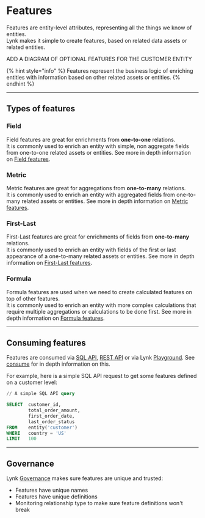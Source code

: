 # Features

Features are entity-level attributes, representing all the things we know of entities.\
Lynk makes it simple to create features, based on related data assets or related entities.

ADD A DIAGRAM OF OPTIONAL FEATURES FOR THE CUSTOMER ENTITY

{% hint style="info" %}
Features represent the business logic of enriching entities with information based on other related assets or entities.
{% endhint %}

***

## Types of features

### Field&#x20;

Field features are great for enrichments from **one-to-one** relations.\
It is commonly used to enrich an entity with simple, non aggregate fields from one-to-one related assets or entities. See more in depth information on [Field](field.md)[ features](field.md).

### Metric

Metric features are great for aggregations from **one-to-many** relations.\
It is commonly used to enrich an entity with aggregated fields from one-to-many related assets or entities. See more in depth information on [Metric features](metric.md).

### First-Last

First-Last features are great for enrichments of fields from **one-to-many** relations.\
It is commonly used to enrich an entity with fields of the first or last appearance of a one-to-many related assets or entities. See more in depth information on [First-Last features](first-last.md).

### Formula

Formula features are used when we need to create calculated features on top of other features.\
It is commonly used to enrich an entity with more complex calculations that require multiple aggregations or calculations to be done first. See more in depth information on [Formula features](formula.md).

***

## Consuming features

Features are consumed via [SQL API](../../consume/sql-api/), [REST API](../../consume/rest-api.md) or via Lynk [Playground](../../consume/playground.md). See [consume](../../consume/) for in depth information on this.

For example, here is a simple SQL API request to get some features defined on a customer level:

```sql
// A simple SQL API query

SELECT  customer_id,
        total_order_amount,
        first_order_date,
        last_order_status
FROM    entity('customer') 
WHERE   country = 'US'
LIMIT   100
```

***

## Governance

Lynk [Governance](../../governance.md) makes sure features are unique and trusted:

* Features have unique names
* Features have unique definitions
* Monitoring relationship type to make sure feature definitions won't break
